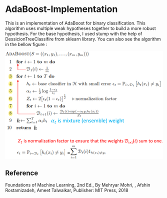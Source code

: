 # AdaBoost-Implementation

This is an implementation of AdaBoost for binary classification. This algorithm uses multiple weak hypotheses together to build a more robust hypothesis. For the base hypothesis, I used stump with the help of DessicionTreeClassifire from sklearn library. You can also see the algorithm in the bellow figure :


![alt text](adaboost_algo.png "AdaBoost algorithm")

## Reference
Foundations of Machine Learning, 2nd Ed., By Mehryar Mohri, , Afshin Rostamizadeh, Ameet Talwalkar, Publisher: MIT Press, 2018
